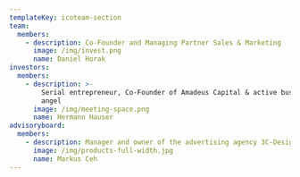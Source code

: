 ```yaml
---
templateKey: icoteam-section
team:
  members:
    - description: Co-Founder and Managing Partner Sales & Marketing
      image: /img/invest.png
      name: Daniel Horak
investors:
  members:
    - description: >-
        Serial entrepreneur, Co-Founder of Amadeus Capital & active business
        angel
      image: /img/meeting-space.png
      name: Hermann Hauser
advisoryboard:
  members:
    - description: Manager and owner of the advertising agency 3C-Design
      image: /img/products-full-width.jpg
      name: Markus Ceh
---
```


